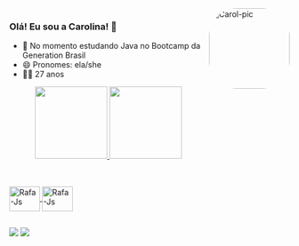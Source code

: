  <img align="right" alt="Carol-pic" height="145" style="border-radius:50px;" src="https://cdn.discordapp.com/attachments/758145230179401768/948330329612111882/unknown.png">

### Olá! Eu sou a Carolina! 🥁


- 🌱 No momento estudando Java no Bootcamp da Generation Brasil
- 😄 Pronomes: ela/she
- 👩🏾 27 anos




<div align="center">
  <a href="https://github.com/carolin4x">
  <img height="130em" src="https://github-readme-stats.vercel.app/api?username=carolin4x&show_icons=true&theme=dark&include_all_commits=true&count_private=true"/>
  <img height="130em" src="https://github-readme-stats.vercel.app/api/top-langs/?username=carolin4x&layout=compact&langs_count=7&theme=dark"/>
</div>
  
   ##
  
<div style="display: inline_block"><br>
  <img align="center" alt="Rafa-Js" height="45" width="55" src="https://img.shields.io/badge/Java-ED8B00?style=for-the-badge&logo=java&logoColor=white">
  <img align="center" alt="Rafa-Js" height="45" width="55" src="https://img.shields.io/badge/MySQL-00000F?style=for-the-badge&logo=mysql&logoColor=white">  
</div>
  
  ##
  
<div> 
  <a href = "mailto:britolopes.c@gmail.com"><img src="https://img.shields.io/badge/-Gmail-%23333?style=for-the-badge&logo=gmail&logoColor=red" target="_blank"></a>
  <a href="https://www.linkedin.com/in/carolinx/" target="_blank"><img src="https://img.shields.io/badge/-LinkedIn-%230077B5?style=for-the-badge&logo=linkedin&logoColor=white" target="_blank"></a> 
</div>
  
 
  
<!--
**carolin4x/carolin4x** is a ✨ _special_ ✨ repository because its `README.md` (this file) appears on your GitHub profile.

Here are some ideas to get you started:

 ![Snake animation](https://github.com/carolin4x/blob/output/github-contribution-grid-snake.svg)

-->
